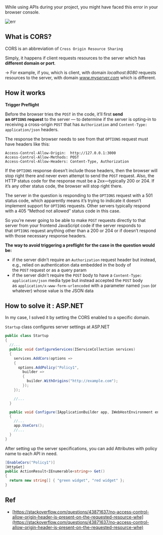 While using APIs during your project, you might have faced this error in your browser console.

![err](https://flaviocopes.com/express-cors/fetch-failed-cors.png)

## What is CORS?

CORS is an abbreviation of `Cross Origin Resource Sharing`

Simply, it happens if client requests resources to the server which has **different domain or port**.

→ For example, if you, which is client, with domain _localhost:8080_ requests resources to the server, with domain *www.myserver.com* which is different.

## How it works

**Trigger Preflight**

Before the browser tries the `POST` in the code, it’ll first **send an `OPTIONS` request** to the server — to determine if the server is opting-in to receiving a cross-origin `POST` that has `Authorization` and `Content-Type: application/json` headers.

The response the browser needs to see from that `OPTIONS` request must have headers like this:

```
Access-Control-Allow-Origin:  http://127.0.0.1:3000
Access-Control-Allow-Methods: POST
Access-Control-Allow-Headers: Content-Type, Authorization
```

If the `OPTIONS` response doesn’t include those headers, then the browser will stop right there and never even attempt to send the `POST` request. Also, the HTTP status code for the response must be a 2xx—typically 200 or 204. If it’s any other status code, the browser will stop right there.

The server in the question is responding to the `OPTIONS` request with a 501 status code, which apparently means it’s trying to indicate it doesn’t implement support for `OPTIONS` requests. Other servers typically respond with a 405 “Method not allowed” status code in this case.

So you’re never going to be able to make `POST` requests directly to that server from your frontend JavaScript code if the server responds to that `OPTIONS` request anything other than a 200 or 204 or if doesn’t respond with those necessary response headers.

**The way to avoid triggering a preflight for the case in the question would be:**

- if the server didn’t require an `Authorization` request header but instead, e.g., relied on authentication data embedded in the body of the `POST` request or as a query param
- if the server didn’t require the `POST` body to have a `Content-Type: application/json` media type but instead accepted the `POST` body as `application/x-www-form-urlencoded` with a parameter named `json` (or whatever) whose value is the JSON data

## How to solve it : ASP.NET

In my case, I solved it by setting the CORS enabled to a specific domain.

`Startup` class configures server settings at ASP.NET

```csharp
public class Startup
{
  //...
  public void ConfigureServices(IServiceCollection services)
  {
    services.AddCors(options =>
    {
      options.AddPolicy("Policy1",
        builder =>
        {
          builder.WithOrigins("http://example.com");
        });
    });

    //...
  }

  public void Configure(IApplicationBuilder app, IWebHostEnvironment env)
  {
    //...
    app.UseCors();
    //...
  }
}
```

After setting up the server specifications, you can add Attributes with policy name to each API in need.

```csharp
[EnableCors("Policy1")]
[HttpGet]
public ActionResult<IEnumerable<string>> Get()
{
  return new string[] { "green widget", "red widget" };
}
```

## Ref

- [https://stackoverflow.com/questions/43871637/no-access-control-allow-origin-header-is-present-on-the-requested-resource-whe](https://stackoverflow.com/questions/43871637/no-access-control-allow-origin-header-is-present-on-the-requested-resource-whe)
